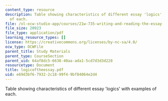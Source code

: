 ```yaml
---
content_type: resource
description: Table showing characteristics of different essay 'logics' with examples
  of each.
file: /ol-ocw-studio-app/courses/21w-735-writing-and-reading-the-essay-fall-2004/e69d3bf679322c1899f49bf84064e2d4_logicoftheessay.pdf
file_size: 20923
file_type: application/pdf
learning_resource_types: []
license: https://creativecommons.org/licenses/by-nc-sa/4.0/
ocw_type: OCWFile
parent_title: Study Materials
parent_type: CourseSection
parent_uid: 64af8dc5-6638-40aa-ada1-5cd7d3d3d228
resourcetype: Document
title: logicoftheessay.pdf
uid: e69d3bf6-7932-2c18-99f4-9bf84064e2d4
---
```

Table showing characteristics of different essay 'logics' with examples of each.